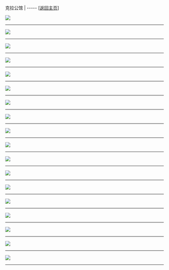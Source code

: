 
克拉公馆   | ----- [[返回主页](mainMd.md)]


![](../02_ad/clark/clark_01.jpg)

---
![](../02_ad/clark/clark_02.jpg)

---
![](../02_ad/clark/clark_03.jpg)

---
![](../02_ad/clark/clark_04.jpg)

---
![](../02_ad/clark/clark_05.jpg)

---
![](../02_ad/clark/clark_06.jpg)

---
![](../02_ad/clark/clark_07.jpg)

---
![](../02_ad/clark/clark_08.jpg)

---
![](../02_ad/clark/clark_09.jpg)

---
![](../02_ad/clark/clark_10.jpg)

---
![](../02_ad/clark/clark_11.jpg)

---
![](../02_ad/clark/clark_12.jpg)

---
![](../02_ad/clark/clark_13.jpg)

---
![](../02_ad/clark/clark_14.jpg)

---
![](../02_ad/clark/clark_15.jpg)

---
![](../02_ad/clark/clark_16.jpg)

---
![](../02_ad/clark/clark_17.jpg)

---
![](../02_ad/clark/clark_18.jpg)

---
